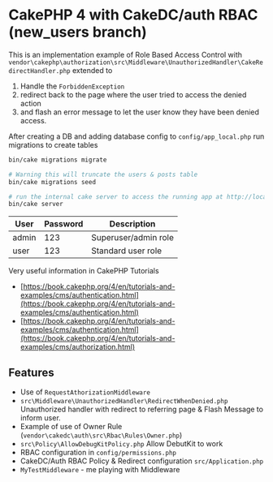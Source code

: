 # CakePHP 4 with CakeDC/auth RBAC (new_users branch)

This is an implementation example of Role Based Access Control with `vendor\cakephp\authorization\src\Middleware\UnauthorizedHandler\CakeRedirectHandler.php` extended to 
1. Handle the `ForbiddenException` 
2. redirect back to the page where the user tried to access the denied action
3. and flash an error message to let the user know they have been denied access.

After creating a DB and adding database config to `config/app_local.php` run migrations to create tables

```sh
bin/cake migrations migrate

# Warning this will truncate the users & posts table
bin/cake migrations seed

# run the internal cake server to access the running app at http://localhost:8765
bin/cake server 
```

User | Password | Description
---------|----------|---------
admin | 123 | Superuser/admin role
user | 123 | Standard user role


Very useful information in CakePHP Tutorials
- [https://book.cakephp.org/4/en/tutorials-and-examples/cms/authentication.html](https://book.cakephp.org/4/en/tutorials-and-examples/cms/authentication.html)
- [https://book.cakephp.org/4/en/tutorials-and-examples/cms/authentication.html](https://book.cakephp.org/4/en/tutorials-and-examples/cms/authorization.html)

## Features
- Use of `RequestAthorizationMiddleware`
- `src\Middleware\UnauthorizedHandler\RedirectWhenDenied.php` Unauthorized handler with redirect to referring page & Flash Message to inform user.
- Example of use of Owner Rule (`vendor\cakedc\auth\src\Rbac\Rules\Owner.php`)
- `src\Policy\AllowDebugKitPolicy.php` Allow DebutKit to work
- RBAC configuration in `config/permissions.php`
- CakeDC/Auth RBAC Policy & Redirect configuration `src/Application.php`
- `MyTestMiddleware` - me playing with Middleware




